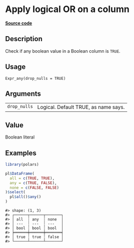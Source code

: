 

# Apply logical OR on a column

[**Source code**](https://github.com/pola-rs/r-polars/tree/main/R/expr__expr.R#L600)

## Description

Check if any boolean value in a Boolean column is <code>TRUE</code>.

## Usage

<pre><code class='language-R'>Expr_any(drop_nulls = TRUE)
</code></pre>

## Arguments

<table>
<tr>
<td style="white-space: nowrap; font-family: monospace; vertical-align: top">
<code id="Expr_any_:_drop_nulls">drop_nulls</code>
</td>
<td>
Logical. Default TRUE, as name says.
</td>
</tr>
</table>

## Value

Boolean literal

## Examples

``` r
library(polars)

pl$DataFrame(
  all = c(TRUE, TRUE),
  any = c(TRUE, FALSE),
  none = c(FALSE, FALSE)
)$select(
  pl$all()$any()
)
```

    #> shape: (1, 3)
    #> ┌──────┬──────┬───────┐
    #> │ all  ┆ any  ┆ none  │
    #> │ ---  ┆ ---  ┆ ---   │
    #> │ bool ┆ bool ┆ bool  │
    #> ╞══════╪══════╪═══════╡
    #> │ true ┆ true ┆ false │
    #> └──────┴──────┴───────┘
